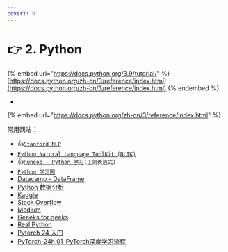 ```yaml
---
coverY: 0
---
```


# 👉 2. Python&#x20;

{% embed url="https://docs.python.org/3.9/tutorial/" %}
[https://docs.python.org/zh-cn/3/reference/index.html](https://docs.python.org/zh-cn/3/reference/index.html)
{% endembed %}

*

{% embed url="https://docs.python.org/zh-cn/3/reference/index.html" %}

常用网站：

* :thumbsup:[`Stanford NLP`](http://nlp.stanford.edu:8080/sentiment/rntnDemo.html)
* [`Python Natural Language ToolKit (NLTK)`](https://www.nltk.org/index.html)
* :thumbsup:[`Runoob - Python 学习`](https://www.runoob.com/python/python-reg-expressions.html)`(正则表达式)`
* [`Python 学习园`](http://liao.cpython.org/index.html)
* [Datacamp - DataFrame](https://www.datacamp.com/community/tutorials/pandas-tutorial-dataframe-python#question1)
* [Python 数据分析](https://openbiox.github.io/py4ds-CN/visulization.html)
* [Kaggle](https://www.kaggle.com/)
* [Stack Overflow](https://stackoverflow.com/)
* [Medium](https://medium.com/)
* [Geeeks for geeks](https://www.geeksforgeeks.org/)
* [Real Python](https://realpython.com/)
* [Pytorch 24 入门](https://github.com/liufei65536/mrdbourke\_pytorch-deep-learning\_cn)
* [PyTorch-24h 01\_PyTorch深度学习流程](https://mp.weixin.qq.com/s/sRO9K-HkTmxuJY7fb5mlBg)
